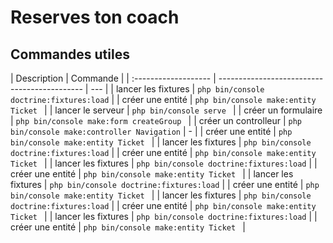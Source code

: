 # Reserves ton coach

## Commandes utiles

| Description          | Commande                                     |
| :------------------- | -------------------------------------------- | --- |
| lancer les fixtures  | `php bin/console doctrine:fixtures:load`     |
| créer une entité     | `php bin/console make:entity Ticket `        |
| lancer le serveur    | `php bin/console serve `                     |
| créer un formulaire  | `php bin/console make:form createGroup `     |
| créer un controlleur | `php bin/console make:controller Navigation` | -   |
| créer une entité     | `php bin/console make:entity Ticket `        |
| lancer les fixtures  | `php bin/console doctrine:fixtures:load`     |
| créer une entité     | `php bin/console make:entity Ticket `        |
| lancer les fixtures  | `php bin/console doctrine:fixtures:load`     |
| créer une entité     | `php bin/console make:entity Ticket `        |
| lancer les fixtures  | `php bin/console doctrine:fixtures:load`     |
| créer une entité     | `php bin/console make:entity Ticket `        |
| lancer les fixtures  | `php bin/console doctrine:fixtures:load`     |
| créer une entité     | `php bin/console make:entity Ticket `        |
| lancer les fixtures  | `php bin/console doctrine:fixtures:load`     |
| créer une entité     | `php bin/console make:entity Ticket `        |
